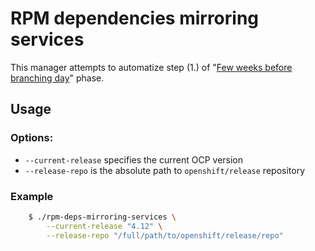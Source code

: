 # RPM dependencies mirroring services
This manager attempts to automatize step (1.) of "[Few weeks before branching day](https://docs.google.com/document/d/1Z6ejnDCOCvNv9PWkyNPzVbjuLbDMAAT5GEeDpzb0SMs/edit#heading=h.r9xn02r1cyfn)" phase.

## Usage
### Options:
- `--current-release` specifies the current OCP version
- `--release-repo` is the absolute path to `openshift/release` repository

### Example
```sh
    $ ./rpm-deps-mirroring-services \
        --current-release "4.12" \
        --release-repo "/full/path/to/openshift/release/repo"
```